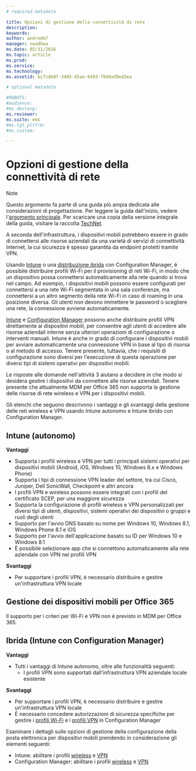 ```yaml
---
# required metadata

title: Opzioni di gestione della connettività di rete
description:
keywords:
author: andredm7
manager: swadhwa
ms.date: 05/31/2016
ms.topic: article
ms.prod:
ms.service:
ms.technology:
ms.assetid: bc7cdb8f-3485-45ae-9493-f840ad9ed3ea

# optional metadata

#ROBOTS:
#audience:
#ms.devlang:
ms.reviewer: 
ms.suite: ems
#ms.tgt_pltfrm:
#ms.custom:

---
```


# Opzioni di gestione della connettività di rete

>[!NOTE]
>Questo argomento fa parte di una guida più ampia dedicata alle considerazioni di progettazione. Per leggere la guida dall'inizio, vedere l'[argomento principale](mdm-design-considerations-guide.md). Per scaricare una copia della versione integrale della guida, visitare la raccolta [TechNet](https://gallery.technet.microsoft.com/Mobile-Device-Management-7d401582).

A seconda dell'infrastruttura, i dispositivi mobili potrebbero essere in grado di connettersi alle risorse aziendali da una varietà di servizi di connettività Internet, la cui sicurezza è spesso garantita da endpoint protetti tramite VPN.

Usando [Intune](/Intune/deployuse/wi-fi-connections-in-microsoft-intune) o una [distribuzione ibrida](https://technet.microsoft.com/library/dn261221.aspx) con Configuration Manager, è possibile distribuire profili Wi-Fi per il provisioning di reti Wi-Fi, in modo che un dispositivo possa connettersi automaticamente alla rete quando si trova nel campo. Ad esempio, i dispositivi mobili possono essere configurati per connettersi a una rete Wi-Fi segmentata in una sala conferenze, ma connettersi a un altro segmento della rete Wi-Fi in caso di roaming in una posizione diversa. Gli utenti non devono immettere le password o scegliere una rete, la connessione avviene automaticamente.

[Intune](/Intune/deployuse/vpn-connections-in-microsoft-intune) e [Configuration Manager](https://technet.microsoft.com/library/dn261217.aspx) possono anche distribuire profili VPN direttamente ai dispositivi mobili, per consentire agli utenti di accedere alle risorse aziendali interne senza ulteriori operazioni di configurazione o interventi manuali. Intune è anche in grado di configurare i dispositivi mobili per avviare automaticamente una connessione VPN in base al tipo di risorsa o al metodo di accesso. Tenere presente, tuttavia, che i requisiti di configurazione sono diversi per l'esecuzione di questa operazione per diversi tipi di sistemi operativi per dispositivi mobili.

Le risposte alle domande nell'attività 3 aiutano a decidere in che modo si desidera gestire i dispositivi da connettere alle risorse aziendali. Tenere presente che attualmente <token>MDM per Office 365</token> non supporta la gestione delle risorse di rete wireless e VPN per i dispositivi mobili.

Gli elenchi che seguono descrivono i vantaggi e gli svantaggi della gestione delle reti wireless e VPN usando Intune autonomo e Intune ibrido con Configuration Manager.

## Intune (autonomo)

**Vantaggi**

- Supporta i profili wireless e VPN per tutti i principali sistemi operativi per dispositivi mobili (Android, iOS, Windows 10, Windows 8.x e Windows Phone) 
- Supporta i tipi di connessione VPN leader del settore, tra cui Cisco, Juniper, Dell SonicWall, Checkpoint e altri ancora
- I profili VPN e wireless possono essere integrati con i profili del certificato SCEP, per una maggiore sicurezza
- Supporta la configurazione di profili wireless e VPN personalizzati per diversi tipi di utenti, dispositivi, sistemi operativi dei dispositivi o gruppi e ruoli degli utenti
- Supporto per l'avvio DNS basato su nome per Windows 10, Windows 8.1, Windows Phone 8.1 e iOS
- Supporto per l'avvio dell'applicazione basato su ID per Windows 10 e Windows 8.1
- È possibile selezionare app che si connettono automaticamente alla rete aziendale con VPN nei profili VPN

**Svantaggi**

- Per supportare i profili VPN, è necessario distribuire e gestire un'infrastruttura VPN locale

## Gestione dei dispositivi mobili per Office 365

Il supporto per i criteri per Wi-Fi e VPN non è previsto in MDM per Office 365.

## Ibrida (Intune con Configuration Manager)

**Vantaggi**

- Tutti i vantaggi di Intune autonomo, oltre alle funzionalità seguenti:
    - I profili VPN sono supportati dall'infrastruttura VPN aziendale locale esistente

**Svantaggi**

- Per supportare i profili VPN, è necessario distribuire e gestire un'infrastruttura VPN locale 
- È necessario concedere autorizzazioni di sicurezza specifiche per gestire i [profili Wi-Fi](https://technet.microsoft.com/library/dn408646.aspx) e i [profili VPN](https://technet.microsoft.com/library/dn408643.aspx) in Configuration Manager

Esaminare i dettagli sulle opzioni di gestione della configurazione della posta elettronica per dispositivi mobili prendendo in considerazione gli elementi seguenti:

- Intune: abilitare i profili [wireless](/Intune/deployuse/wi-fi-connections-in-microsoft-intune) e [VPN](/Intune/deployuse/vpn-connections-in-microsoft-intune)
- Configuration Manager: abilitare i profili [wireless](https://technet.microsoft.com/library/dn261221.aspx) e [VPN](https://technet.microsoft.com/library/dn261217.aspx)

<!--HONumber=Jun16_HO1-->


